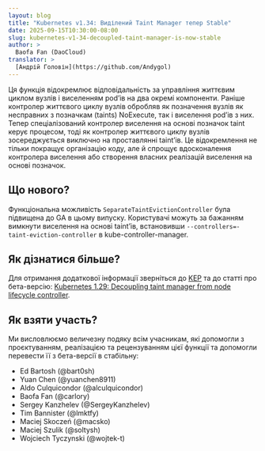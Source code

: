 ```yaml
---
layout: blog
title: "Kubernetes v1.34: Виділений Taint Manager тепер Stable"
date: 2025-09-15T10:30:00-08:00
slug: kubernetes-v1-34-decoupled-taint-manager-is-now-stable
author: >
  Baofa Fan (DaoCloud)
translator: >
  [Андрій Головін](https://github.com/Andygol)
---
```


Ця функція відокремлює відповідальність за управління життєвим циклом вузлів і виселенням podʼів на два окремі компоненти. Раніше контролер життєвого циклу вузлів обробляв як позначення вузлів як несправних з позначкам (taints) NoExecute, так і виселення podʼів з них. Тепер спеціалізований контролер виселення на основі позначок taint керує процесом, тоді як контролер життєвого циклу вузлів зосереджується виключно на проставлянні taintʼів. Це відокремлення не тільки покращує організацію коду, але й спрощує вдосконалення контролера виселення або створення власних реалізацій виселення на основі позначок.

## Що нового?

Функціональна можливість `SeparateTaintEvictionController` була підвищена до GA в цьому випуску. Користувачі можуть за бажанням вимкнути виселення на основі taintʼів, встановивши `--controllers=-taint-eviction-controller` в kube-controller-manager.

## Як дізнатися більше?

Для отримання додаткової інформації зверніться до [KEP](http://kep.k8s.io/3902) та до статті про бета-версію: [Kubernetes 1.29: Decoupling taint manager from node lifecycle controller](/blog/2023/12/19/kubernetes-1-29-taint-eviction-controller/).

## Як взяти участь?

Ми висловлюємо величезну подяку всім учасникам, які допомогли з проєктуванням, реалізацією та рецензуванням цієї функції та допомогли перевести її з бета-версії в стабільну:

- Ed Bartosh (@bart0sh)
- Yuan Chen (@yuanchen8911)
- Aldo Culquicondor (@alculquicondor)
- Baofa Fan (@carlory)
- Sergey Kanzhelev (@SergeyKanzhelev)
- Tim Bannister (@lmktfy)
- Maciej Skoczeń (@macsko)
- Maciej Szulik (@soltysh)
- Wojciech Tyczynski (@wojtek-t)
